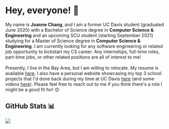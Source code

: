 <!-- Ask me about my fandom side projects... ;) -->

# Hey, everyone! 👋

My name is **Joanne Chang**, and I am a former UC Davis student (graduated June 2020) with a Bachelor of Science degree in **Computer Science & Engineering** and an upcoming SCU student (starting September 2021) studying for a Master of Science degree in **Computer Science & Engineering**. 
I am currently looking for any software engineering or related job opportunity to kickstart my CS career. Any internships, full-time roles, part-time jobs, or other related positions are all of interest to me!
<br><br>
Presently, I live in the Bay Area, but I am willing to relocate. 
My resume is available [here](https://joanne-chang.github.io/pages/resume.html). 
I also have a personal website showcasing my top 3 school projects that I'd done back during my time at UC Davis [here](http://joanne-chang.github.io) (and some videos [here](https://www.youtube.com/channel/UCrWRABSwA-9elv1FGKiAJpg)). 
Please feel free to reach out to me if you think there's a role I might be a good fit for! 😊

## GitHub Stats 📊
<img src="https://github-readme-stats.vercel.app/api?username=joanne-chang&&show_icons=true&title_color=ffffff&icon_color=bb2acf&text_color=daf7dc&bg_color=151515">
